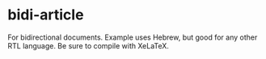 # bidi-article
For bidirectional documents. Example uses Hebrew, but good for any other RTL language. Be sure to compile with XeLaTeX.
